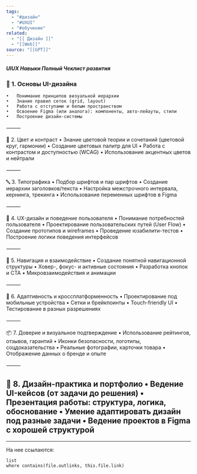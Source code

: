 ```yaml
---
tags:
  - "#дизайн"
  - "#UXUI"
  - "#обучение"
related:
  - "[[ Дизайн ]]"
  - "[[Web]]"
source: "[[GPT]]"
---
```

##### UIUX Навыки Полный Чеклист развития
### 🔹 1. Основы UI-дизайна
	•	Понимание принципов визуальной иерархии
	•	Знание правил сеток (grid, layout)
	•	Работа с отступами и белым пространством
	•	Освоение Figma (или аналога): компоненты, авто-лейауты, стили
	•	Построение дизайн-системы

⸻

🎨 2. Цвет и контраст
	•	Знание цветовой теории и сочетаний (цветовой круг, гармонии)
	•	Создание цветовых палитр для UI
	•	Работа с контрастом и доступностью (WCAG)
	•	Использование акцентных цветов и нейтрали

⸻

🔤 3. Типографика
	•	Подбор шрифтов и пар шрифтов
	•	Создание иерархии заголовков/текста
	•	Настройка межстрочного интервала, кернинга, трекинга
	•	Использование переменных шрифтов в Figma

⸻

🧠 4. UX-дизайн и поведение пользователя
	•	Понимание потребностей пользователя
	•	Проектирование пользовательских путей (User Flow)
	•	Создание прототипов и wireframes
	•	Проведение юзабилити-тестов
	•	Построение логики поведения интерфейсов

⸻

🧭 5. Навигация и взаимодействие
	•	Создание понятной навигационной структуры
	•	Ховер-, фокус- и активные состояния
	•	Разработка кнопок и CTA
	•	Микровзаимодействия и анимации

⸻

📱 6. Адаптивность и кроссплатформенность
	•	Проектирование под мобильные устройства
	•	Сетки и брейкпоинты
	•	Touch-friendly UI
	•	Тестирование в разных разрешениях

⸻

📦 7. Доверие и визуальное подтверждение
	•	Использование рейтингов, отзывов, гарантий
	•	Иконки безопасности, логотипы, соцдоказательства
	•	Реальные фотографии, карточки товара
	•	Отображение данных о бренде и опыте

⸻

📂 8. Дизайн-практика и портфолио
	•	Ведение UI-кейсов (от задачи до решения)
	•	Презентация работы: структура, логика, обоснование
	•	Умение адаптировать дизайн под разные задачи
	•	Ведение проектов в Figma с хорошей структурой
---

  

---
На нее ссылаются:
```dataview
list
where contains(file.outlinks, this.file.link)